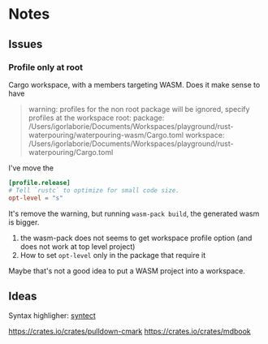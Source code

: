 # Notes


## Issues

### Profile only at root

Cargo workspace, with a members targeting WASM.
Does it make sense to have

> warning: profiles for the non root package will be ignored, specify profiles at the workspace root:
package:   /Users/igorlaborie/Documents/Workspaces/playground/rust-waterpouring/waterpouring-wasm/Cargo.toml
workspace: /Users/igorlaborie/Documents/Workspaces/playground/rust-waterpouring/Cargo.toml

I've move the 
```toml
[profile.release]
# Tell `rustc` to optimize for small code size.
opt-level = "s"
```

It's remove the warning, but running `wasm-pack build`, the generated wasm is bigger.

1. the wasm-pack does not seems to get workspace profile option (and does not work at top level project)
2. How to set `opt-level` only in the package that require it

Maybe that's not a good idea to put a WASM project into a workspace.

### 


## Ideas

Syntax highligher: [syntect](https://github.com/trishume/syntect)

<https://crates.io/crates/pulldown-cmark>
<https://crates.io/crates/mdbook>
